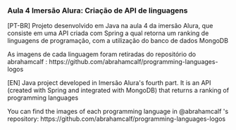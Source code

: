 <h3> Aula 4 Imersão Alura: Criação de API de linguagens </h3>
<p> [PT-BR] Projeto desenvolvido em Java na aula 4 da imersão Alura, que consiste em uma API criada com Spring a qual retorna um 
ranking de linguagens de programação, com a utilização do banco de dados MongoDB </p>
<p> As imagens de cada linguagem foram retiradas do repositório do abrahamcalf : https://github.com/abrahamcalf/programming-languages-logos </p>
<p> [EN] Java project developed in Imersão Alura's fourth part. It is an API (created with Spring and integrated with MongoDB) that returns 
a ranking of programming languages </p>
<p> You can find the images of each programming language in @abrahamcalf 's repository: https://github.com/abrahamcalf/programming-languages-logos </p>
